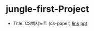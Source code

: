 # jungle-first-Project
- Title: CS백지노트 (cs-paper)
[link](https://3.34.125.28/)
[ppt](https://www.canva.com/design/DAGnN4h2hO4/2GRW8JJTP-DC9TA79orW7g/edit?utm_content=DAGnN4h2hO4&utm_campaign=designshare&utm_medium=link2&utm_source=sharebutton)

